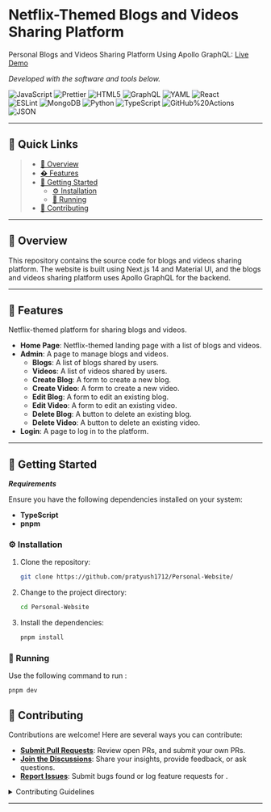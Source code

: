 # Netflix-Themed Blogs and Videos Sharing Platform

Personal Blogs and Videos Sharing Platform Using Apollo GraphQL: [Live Demo](https://private.pratyushsudhakar.com/)

<p align="left">
		<em>Developed with the software and tools below.</em>
</p>
<p align="left">
	<img src="https://img.shields.io/badge/JavaScript-F7DF1E.svg?style=flat&logo=JavaScript&logoColor=black" alt="JavaScript">
	<img src="https://img.shields.io/badge/Prettier-F7B93E.svg?style=flat&logo=Prettier&logoColor=black" alt="Prettier">
	<img src="https://img.shields.io/badge/HTML5-E34F26.svg?style=flat&logo=HTML5&logoColor=white" alt="HTML5">
	<img src="https://img.shields.io/badge/GraphQL-E10098.svg?style=flat&logo=GraphQL&logoColor=white" alt="GraphQL">
	<img src="https://img.shields.io/badge/YAML-CB171E.svg?style=flat&logo=YAML&logoColor=white" alt="YAML">
	<img src="https://img.shields.io/badge/React-61DAFB.svg?style=flat&logo=React&logoColor=black" alt="React">
	<br>
	<img src="https://img.shields.io/badge/ESLint-4B32C3.svg?style=flat&logo=ESLint&logoColor=white" alt="ESLint">
	<img src="https://img.shields.io/badge/MongoDB-47A248.svg?style=flat&logo=MongoDB&logoColor=white" alt="MongoDB">
	<img src="https://img.shields.io/badge/Python-3776AB.svg?style=flat&logo=Python&logoColor=white" alt="Python">
	<img src="https://img.shields.io/badge/TypeScript-3178C6.svg?style=flat&logo=TypeScript&logoColor=white" alt="TypeScript">
	<img src="https://img.shields.io/badge/GitHub%20Actions-2088FF.svg?style=flat&logo=GitHub-Actions&logoColor=white" alt="GitHub%20Actions">
	<img src="https://img.shields.io/badge/JSON-000000.svg?style=flat&logo=JSON&logoColor=white" alt="JSON">
</p>
<hr>

## 🔗 Quick Links

> -   [📍 Overview](#-overview)
> -   [� Features](#-features)
> -   [🚀 Getting Started](#-getting-started)
>     -   [⚙️ Installation](#️-installation)
>     -   [🤖 Running ](#-running)
> -   [🤝 Contributing](#-contributing)

---

## 📍 Overview

This repository contains the source code for blogs and videos sharing platform. The website is built using Next.js 14 and Material UI, and the blogs and videos sharing platform uses Apollo GraphQL for the backend.

---

## 🎉 Features


Netflix-themed platform for sharing blogs and videos.
-   **Home Page**: Netflix-themed landing page with a list of blogs and videos.
-   **Admin**: A page to manage blogs and videos.
    -   **Blogs**: A list of blogs shared by users.
    -   **Videos**: A list of videos shared by users.
    -   **Create Blog**: A form to create a new blog.
    -   **Create Video**: A form to create a new video.
    -   **Edit Blog**: A form to edit an existing blog.
    -   **Edit Video**: A form to edit an existing video.
    -   **Delete Blog**: A button to delete an existing blog.
    -   **Delete Video**: A button to delete an existing video.
-   **Login**: A page to log in to the platform.

---

## 🚀 Getting Started

**_Requirements_**

Ensure you have the following dependencies installed on your system:

-   **TypeScript**
-   **pnpm**

### ⚙️ Installation

1. Clone the repository:

    ```sh
    git clone https://github.com/pratyush1712/Personal-Website/
    ```

2. Change to the project directory:

    ```sh
    cd Personal-Website
    ```

3. Install the dependencies:

    ```sh
    pnpm install
    ```

### 🤖 Running

Use the following command to run :

    pnpm dev

## 🤝 Contributing

Contributions are welcome! Here are several ways you can contribute:

-   **[Submit Pull Requests](https://github.com/pratyush1712/Personal-Website/blob/main/CONTRIBUTING.md)**: Review open PRs, and submit your own PRs.
-   **[Join the Discussions](https://github.com/pratyush1712/Personal-Website/discussions)**: Share your insights, provide feedback, or ask questions.
-   **[Report Issues](https://github.com/pratyush1712/Personal-Website/issues)**: Submit bugs found or log feature requests for .

<details closed>
    <summary>Contributing Guidelines</summary>

1. **Fork the Repository**: Start by forking the project repository to your GitHub account.
2. **Clone Locally**: Clone the forked repository to your local machine using a Git client.
    ```sh
    git clone https://github.com/pratyush1712/Personal-Website/
    ```
3. **Create a New Branch**: Always work on a new branch, giving it a descriptive name.
    ```sh
    git checkout -b new-feature-x
    ```
4. **Make Your Changes**: Develop and test your changes locally.
5. **Commit Your Changes**: Commit with a clear message describing your updates.
    ```sh
    git commit -m 'Implemented new feature x.'
    ```
6. **Push to GitHub**: Push the changes to your forked repository.
    ```sh
    git push origin new-feature-x
    ```
7. **Submit a Pull Request**: Create a PR against the original project repository. Clearly describe the changes and their motivations.

Once your PR is reviewed and approved, it will be merged into the main branch.

</details>

---
